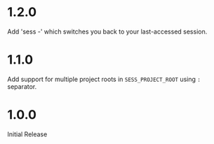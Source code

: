 # 1.2.0

Add 'sess -' which switches you back to your last-accessed session.

# 1.1.0

Add support for multiple project roots in `SESS_PROJECT_ROOT` using `:` separator.

# 1.0.0

Initial Release
